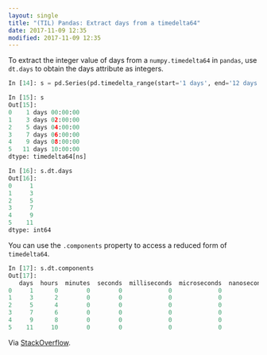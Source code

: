 ```yaml
---
layout: single
title: "(TIL) Pandas: Extract days from a timedelta64"
date: 2017-11-09 12:35
modified: 2017-11-09 12:35
---
```


To extract the integer value of days from a `numpy.timedelta64` in `pandas`, use `dt.days`
to obtain the days attribute as integers.

```python
In [14]: s = pd.Series(pd.timedelta_range(start='1 days', end='12 days', freq='3000T'))

In [15]: s
Out[15]:
0    1 days 00:00:00
1    3 days 02:00:00
2    5 days 04:00:00
3    7 days 06:00:00
4    9 days 08:00:00
5   11 days 10:00:00
dtype: timedelta64[ns]

In [16]: s.dt.days
Out[16]:
0     1
1     3
2     5
3     7
4     9
5    11
dtype: int64
```

You can use the `.components` property to access a reduced form of `timedelta64`.

```python
In [17]: s.dt.components
Out[17]:
   days  hours  minutes  seconds  milliseconds  microseconds  nanoseconds
0     1      0        0        0             0             0            0
1     3      2        0        0             0             0            0
2     5      4        0        0             0             0            0
3     7      6        0        0             0             0            0
4     9      8        0        0             0             0            0
5    11     10        0        0             0             0            0
```

Via [StackOverflow](https://stackoverflow.com/questions/18215317/extracting-days-from-a-numpy-timedelta64-value).
